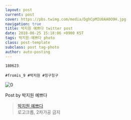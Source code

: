 ```yaml
---
layout: post
current: post
cover: https://pbs.twimg.com/media/DghCpMIU8AA0O9H.jpg
navigation: true
title: 박지원 예쁘다 twitter post
date: 2018-06-25 15:18:06 +0900 KST
tags: 박지원-예쁘다 photo
class: post-template
subclass: post tag-photo
author: auto-posting
---
```


```  
180623  
  
#fromis_9 #박지원 #힝구힝구  

```

![0](https://pbs.twimg.com/media/DghCpMIU8AA0O9H.jpg)


Post by 박지원 예쁘다

> [박지원 예쁘다](https://twitter.com/jiwon_is_pretty)  
  로고크롭, 2차가공 금지